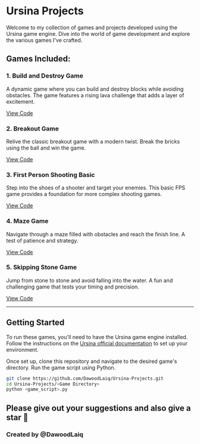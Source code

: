 # Ursina Projects

Welcome to my collection of games and projects developed using the Ursina game engine. Dive into the world of game development and explore the various games I've crafted.

## Games Included:

### 1. **Build and Destroy Game**
A dynamic game where you can build and destroy blocks while avoiding obstacles. The game features a rising lava challenge that adds a layer of excitement.

[View Code](https://github.com/DawoodLaiq/Ursina-Projects/blob/main/Build%20and%20Destroy%20game/buildanddestroy5.py)

### 2. **Breakout Game**
Relive the classic breakout game with a modern twist. Break the bricks using the ball and win the game.

[View Code](https://github.com/DawoodLaiq/Ursina-Projects/blob/main/Breakout%20game/Breakout.py)

### 3. **First Person Shooting Basic**
Step into the shoes of a shooter and target your enemies. This basic FPS game provides a foundation for more complex shooting games.

[View Code](https://github.com/DawoodLaiq/Ursina-Projects/blob/main/First%20person%20shooting%20basic/shooter.py)

### 4. **Maze Game**
Navigate through a maze filled with obstacles and reach the finish line. A test of patience and strategy.

[View Code](https://github.com/DawoodLaiq/Ursina-Projects/blob/main/Maze%20game/maze.py)

### 5. **Skipping Stone Game**
Jump from stone to stone and avoid falling into the water. A fun and challenging game that tests your timing and precision.

[View Code](https://github.com/DawoodLaiq/Ursina-Projects/blob/main/Skipping%20stone%20game/jump%20game.py)

---

## Getting Started

To run these games, you'll need to have the Ursina game engine installed. Follow the instructions on the [Ursina official documentation](https://www.ursinaengine.org/) to set up your environment.

Once set up, clone this repository and navigate to the desired game's directory. Run the game script using Python.

```bash
git clone https://github.com/DawoodLaiq/Ursina-Projects.git
cd Ursina-Projects/<Game Directory>
python <game_script>.py
```


## Please give out your suggestions and also give a star :smiling_face_with_three_hearts:
### Created by @DawoodLaiq
